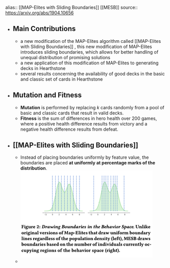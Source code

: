 alias:: [[MAP-Elites with Sliding Boundaries]] [[MESB]] 
source:: https://arxiv.org/abs/1904.10656

- ## Main Contributions
	- a new modification of the MAP-Elites algorithm called [[MAP-Elites with Sliding Boundaries]] , this new modification of MAP-Elites introduces sliding boundaries, which allows for better handling of unequal distribution of promising solutions
	- a new application of this modification of MAP-Elites to generating decks in Hearthstone
	- several results concerning the availability of good decks in the basic and classic set of cards in Hearthstone
- ## Mutation and Fitness
	- **Mutation** is performed by replacing $k$ cards randomly from a pool of basic and classic cards that result in valid decks.
	- **Fitness** is the sum of differences in hero health over 200 games, where a positive health difference results from victory and a negative health difference results from defeat.
- ## [[MAP-Elites with Sliding Boundaries]]
	- Instead of placing boundaries uniformly by feature value, the boundaries are placed **at uniformly at percentage marks of the distribution**.
	  ![image.png](../assets/image_1654481316459_0.png)
	-